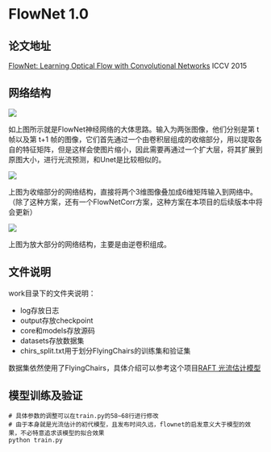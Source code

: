 # FlowNet 1.0

## 论文地址
[FlowNet: Learning Optical Flow with Convolutional Networks](https://arxiv.org/abs/1504.06852v2https://arxiv.org/abs/1504.06852v2)
ICCV 2015

## 网络结构
![](https://ai-studio-static-online.cdn.bcebos.com/a219bb9e356f4615a53f116eb79ebada5b20d12d939940c486284ffcfb3839ea)

如上图所示就是FlowNet神经网络的大体思路。输入为两张图像，他们分别是第 t 帧以及第 t+1 帧的图像，它们首先通过一个由卷积层组成的收缩部分，用以提取各自的特征矩阵，但是这样会使图片缩小，因此需要再通过一个扩大层，将其扩展到原图大小，进行光流预测，和Unet是比较相似的。

![](https://ai-studio-static-online.cdn.bcebos.com/c0723f58a65742da8efc9639be63b5966785890e36394330ae277ab9947b0ef0)

上图为收缩部分的网络结构，直接将两个3维图像叠加成6维矩阵输入到网络中。（除了这种方案，还有一个FlowNetCorr方案，这种方案在本项目的后续版本中将会更新）

![](https://ai-studio-static-online.cdn.bcebos.com/49ae13f018e14ff5a2890043f11e3a303b9ea85449334d52a00110625277bab8)

上图为放大部分的网络结构，主要是由逆卷积组成。


## 文件说明
work目录下的文件夹说明：
* log存放日志
* output存放checkpoint
* core和models存放源码
* datasets存放数据集
* chirs_split.txt用于划分FlyingChairs的训练集和验证集

数据集依然使用了FlyingChairs，具体介绍可以参考这个项目[RAFT 光流估计模型](https://aistudio.baidu.com/aistudio/projectdetail/4306294)


## 模型训练及验证
```
# 具体参数的调整可以在train.py的58~68行进行修改
# 由于本身就是光流估计的初代模型，且发布时间久远，flownet的启发意义大于模型的效果，不必特意追求该模型的拟合效果
python train.py 

```




